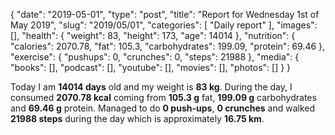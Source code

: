 {
    "date": "2019-05-01",
    "type": "post",
    "title": "Report for Wednesday 1st of May 2019",
    "slug": "2019\/05\/01",
    "categories": [
        "Daily report"
    ],
    "images": [],
    "health": {
        "weight": 83,
        "height": 173,
        "age": 14014
    },
    "nutrition": {
        "calories": 2070.78,
        "fat": 105.3,
        "carbohydrates": 199.09,
        "protein": 69.46
    },
    "exercise": {
        "pushups": 0,
        "crunches": 0,
        "steps": 21988
    },
    "media": {
        "books": [],
        "podcast": [],
        "youtube": [],
        "movies": [],
        "photos": []
    }
}

Today I am <strong>14014 days</strong> old and my weight is <strong>83 kg</strong>. During the day, I consumed <strong>2070.78 kcal</strong> coming from <strong>105.3 g</strong> fat, <strong>199.09 g</strong> carbohydrates and <strong>69.46 g</strong> protein. Managed to do <strong>0 push-ups</strong>, <strong>0 crunches</strong> and walked <strong>21988 steps</strong> during the day which is approximately <strong>16.75 km</strong>.